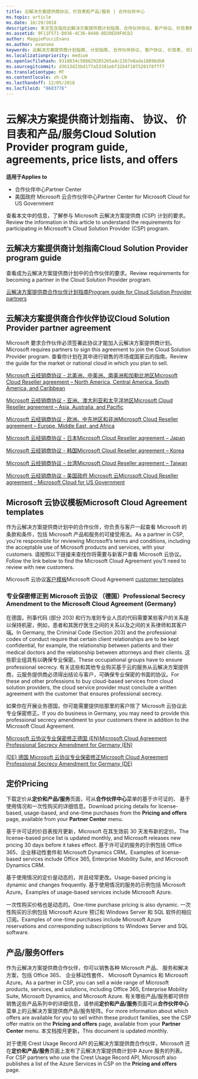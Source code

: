 ```yaml
---
title: 云解决方案提供商协议、价目表和产品/服务 | 合作伙伴中心
ms.topic: article
ms.date: 10/29/2018
description: 本文包含指向云解决方案提供商计划指南、合作伙伴协议、客户协议、价目表和产品/服务的链接。
ms.assetid: 9F11F571-D036-4C36-8440-8D20ED9F0CD2
author: MaggiePucciEvans
ms.author: evansma
keywords: 云解决方案提供商计划指南, 计划指南, 合作伙伴协议, 客户协议, 价目表, 优惠
ms.localizationpriority: medium
ms.openlocfilehash: 9318834c508629285265a4c2267e8ada10896db8
ms.sourcegitcommit: d3613d23bd177a53381ebf32b4f1075201f8f7f7
ms.translationtype: MT
ms.contentlocale: zh-CN
ms.lasthandoff: 12/05/2018
ms.locfileid: "8683776"
---
```

# <a name="cloud-solution-provider-program-guide-agreements-price-lists-and-offers"></a><span data-ttu-id="d7ca9-104">云解决方案提供商计划指南、 协议、 价目表和产品/服务</span><span class="sxs-lookup"><span data-stu-id="d7ca9-104">Cloud Solution Provider program guide, agreements, price lists, and offers</span></span>

**<span data-ttu-id="d7ca9-105">适用于</span><span class="sxs-lookup"><span data-stu-id="d7ca9-105">Applies to</span></span>**

-  <span data-ttu-id="d7ca9-106">合作伙伴中心</span><span class="sxs-lookup"><span data-stu-id="d7ca9-106">Partner Center</span></span>
-  <span data-ttu-id="d7ca9-107">美国政府 Microsoft 云合作伙伴中心</span><span class="sxs-lookup"><span data-stu-id="d7ca9-107">Partner Center for Microsoft Cloud for US Government</span></span>


<span data-ttu-id="d7ca9-108">查看本文中的信息，了解参与 Microsoft 云解决方案提供商 (CSP) 计划的要求。</span><span class="sxs-lookup"><span data-stu-id="d7ca9-108">Review the information in this article to understand the requirements for participating in Microsoft's Cloud Solution Provider (CSP) program.</span></span> 

## <a name="cloud-solution-provider-program-guide"></a><span data-ttu-id="d7ca9-109">云解决方案提供商计划指南</span><span class="sxs-lookup"><span data-stu-id="d7ca9-109">Cloud Solution Provider program guide</span></span>


<span data-ttu-id="d7ca9-110">查看成为云解决方案提供商计划中的合作伙伴的要求。</span><span class="sxs-lookup"><span data-stu-id="d7ca9-110">Review requirements for becoming a partner in the Cloud Solution Provider program.</span></span>

[<span data-ttu-id="d7ca9-111">云解决方案提供商合作伙伴计划指南</span><span class="sxs-lookup"><span data-stu-id="d7ca9-111">Program guide for Cloud Solution Provider partners</span></span>](http://go.microsoft.com/fwlink/p/?LinkId=617100)

## <a name="cloud-solution-provider-partner-agreement"></a><span data-ttu-id="d7ca9-112">云解决方案提供商合作伙伴协议</span><span class="sxs-lookup"><span data-stu-id="d7ca9-112">Cloud Solution Provider partner agreement</span></span>

<span data-ttu-id="d7ca9-113">Microsoft 要求合作伙伴必须签署此协议才能加入云解决方案提供商计划。</span><span class="sxs-lookup"><span data-stu-id="d7ca9-113">Microsoft requires partners to sign this agreement to join the Cloud Solution Provider program.</span></span> <span data-ttu-id="d7ca9-114">查看你计划在其中进行销售的市场或国家云的指南。</span><span class="sxs-lookup"><span data-stu-id="d7ca9-114">Review the guide for the market or national cloud in which you plan to sell.</span></span>

[<span data-ttu-id="d7ca9-115">Microsoft 云经销商协议 - 北美洲、中美洲、南美洲和加勒比地区</span><span class="sxs-lookup"><span data-stu-id="d7ca9-115">Microsoft Cloud Reseller agreement – North America, Central America, South America, and Caribbean</span></span>](http://download.microsoft.com/download/2/C/8/2C8CAC17-FCE7-4F51-9556-4D77C7022DF5/MCRA2018_AOC_ENG_Sep2018_CR.pdf)

[<span data-ttu-id="d7ca9-116">Microsoft 云经销商协议 - 亚洲、澳大利亚和太平洋地区</span><span class="sxs-lookup"><span data-stu-id="d7ca9-116">Microsoft Cloud Reseller agreement – Asia, Australia, and Pacific</span></span>](http://download.microsoft.com/download/2/C/8/2C8CAC17-FCE7-4F51-9556-4D77C7022DF5/MCRA2018_APOC_ENG_Sep2018_CR.pdf)

[<span data-ttu-id="d7ca9-117">Microsoft 云经销商协议 - 欧洲、中东地区和非洲</span><span class="sxs-lookup"><span data-stu-id="d7ca9-117">Microsoft Cloud Reseller agreement – Europe, Middle East, and Africa</span></span>](http://download.microsoft.com/download/2/C/8/2C8CAC17-FCE7-4F51-9556-4D77C7022DF5/MCRA2018_EOC_ENG_Sep2018_CR.pdf)

[<span data-ttu-id="d7ca9-118">Microsoft 云经销商协议 - 日本</span><span class="sxs-lookup"><span data-stu-id="d7ca9-118">Microsoft Cloud Reseller agreement – Japan</span></span>](http://download.microsoft.com/download/2/C/8/2C8CAC17-FCE7-4F51-9556-4D77C7022DF5/MCRA2018_JPN_ENG_Sep2018_CR.pdf)

[<span data-ttu-id="d7ca9-119">Microsoft 云经销商协议 - 韩国</span><span class="sxs-lookup"><span data-stu-id="d7ca9-119">Microsoft Cloud Reseller agreement – Korea</span></span>](http://download.microsoft.com/download/2/C/8/2C8CAC17-FCE7-4F51-9556-4D77C7022DF5/MCRA2018_KOR_ENG_Sep2018_CR.pdf)

[<span data-ttu-id="d7ca9-120">Microsoft 云经销商协议 - 台湾</span><span class="sxs-lookup"><span data-stu-id="d7ca9-120">Microsoft Cloud Reseller agreement – Taiwan</span></span>](http://download.microsoft.com/download/2/C/8/2C8CAC17-FCE7-4F51-9556-4D77C7022DF5/MCRA2018_TAI_ENG_Sep2018_CR.pdf)

[<span data-ttu-id="d7ca9-121">Microsoft 云经销商协议 - 美国政府 Microsoft 云</span><span class="sxs-lookup"><span data-stu-id="d7ca9-121">Microsoft Cloud Reseller agreement - Microsoft Cloud for US Government</span></span>](http://download.microsoft.com/download/2/C/8/2C8CAC17-FCE7-4F51-9556-4D77C7022DF5/MCRA2018_AOC_USGCC_ENG_Sep2018_CR.pdf)


## <a name="microsoft-cloud-agreement-templates"></a><span data-ttu-id="d7ca9-122">Microsoft 云协议模板</span><span class="sxs-lookup"><span data-stu-id="d7ca9-122">Microsoft Cloud Agreement templates</span></span>

<span data-ttu-id="d7ca9-123">作为云解决方案提供商计划中的合作伙伴，你负责与客户一起查看 Microsoft 的条款和条件，包括 Microsoft 产品和服务的可接受用法。</span><span class="sxs-lookup"><span data-stu-id="d7ca9-123">As a partner in CSP, you're responsible for reviewing Microsoft’s terms and conditions, including the acceptable use of Microsoft products and services, with your customers.</span></span> <span data-ttu-id="d7ca9-124">请按照以下链接来查找你将需要与新客户查看 Microsoft 云协议。</span><span class="sxs-lookup"><span data-stu-id="d7ca9-124">Follow the link below to find the Microsoft Cloud Agreement you'll need to review with new customers.</span></span> 

<span data-ttu-id="d7ca9-125">Microsoft 云协议[客户模板](agreements.md)</span><span class="sxs-lookup"><span data-stu-id="d7ca9-125">Microsoft Cloud Agreement [customer templates](agreements.md)</span></span>

### <a name="professional-secrecy-amendment-to-the-microsoft-cloud-agreement-germany"></a><span data-ttu-id="d7ca9-126">专业保密修正到 Microsoft 云协议 （德国）</span><span class="sxs-lookup"><span data-stu-id="d7ca9-126">Professional Secrecy Amendment to the Microsoft Cloud Agreement (Germany)</span></span>

<span data-ttu-id="d7ca9-127">在德国，刑事代码 (部分 203) 和行为准则专业人员的代码需要某些客户的关系是以保持机密，例如，患者和其医疗医生之间的关系以及之间的关系律师和其客户端。</span><span class="sxs-lookup"><span data-stu-id="d7ca9-127">In Germany, the Criminal Code (Section 203) and the professional codes of conduct require that certain client relationships are to be kept confidential, for example, the relationship between patients and their medical doctors and the relationship between attorneys and their clients.</span></span> <span data-ttu-id="d7ca9-128">这些职业组具有以确保专业保密。</span><span class="sxs-lookup"><span data-stu-id="d7ca9-128">These occupational groups have to ensure professional secrecy.</span></span> <span data-ttu-id="d7ca9-129">有关这些和其他专业购买基于云的服务从云解决方案提供商，云服务提供商必须得出结论与客户，可确保专业保密的书面的协议。</span><span class="sxs-lookup"><span data-stu-id="d7ca9-129">For these and other professions to buy cloud-based services from cloud solution providers, the cloud service provider must conclude a written agreement with the customer that ensures professional secrecy.</span></span> 

<span data-ttu-id="d7ca9-130">如果你在开展业务德国，你可能需要提供给那里的客户除了 Microsoft 云协议此专业保密修正。</span><span class="sxs-lookup"><span data-stu-id="d7ca9-130">If you do business in Germany, you may need to provide this professional secrecy amendment to your customers there in addition to the Microsoft Cloud Agreement.</span></span>

[<span data-ttu-id="d7ca9-131">Microsoft 云协议专业保密修正德国 (EN)</span><span class="sxs-lookup"><span data-stu-id="d7ca9-131">Microsoft Cloud Agreement Professional Secrecy Amendment for Germany (EN)</span></span>](https://go.microsoft.com/fwlink/?linkid=2030827&clcid=0x409)

[<span data-ttu-id="d7ca9-132">(DE) 德国 Microsoft 云协议专业保密修正</span><span class="sxs-lookup"><span data-stu-id="d7ca9-132">Microsoft Cloud Agreement Professional Secrecy Amendment for Germany (DE)</span></span>](https://go.microsoft.com/fwlink/?linkid=2030827&clcid=0x407)


## <a name="pricing"></a><span data-ttu-id="d7ca9-133">定价</span><span class="sxs-lookup"><span data-stu-id="d7ca9-133">Pricing</span></span>


<span data-ttu-id="d7ca9-134">下载定价从**定价和产品/服务**页面，可从**合作伙伴中心**菜单的基于许可证的、 基于使用情况和一次性购买的详细信息。</span><span class="sxs-lookup"><span data-stu-id="d7ca9-134">Download pricing details for license-based, usage-based, and one-time purchases from the **Pricing and offers** page, available from your **Partner Center** menu.</span></span> 

<span data-ttu-id="d7ca9-135">基于许可证的价目表按月更新，Microsoft 在其生效前 30 天发布新的定价。</span><span class="sxs-lookup"><span data-stu-id="d7ca9-135">The license-based price list is updated monthly, and Microsoft releases new pricing 30 days before it takes effect.</span></span> <span data-ttu-id="d7ca9-136">基于许可证的服务的示例包括 Office 365、企业移动性套件和 Microsoft Dynamics CRM。</span><span class="sxs-lookup"><span data-stu-id="d7ca9-136">Examples of license-based services include Office 365, Enterprise Mobility Suite, and Microsoft Dynamics CRM.</span></span> 

<span data-ttu-id="d7ca9-137">基于使用情况的定价是动态的，并且经常更改。</span><span class="sxs-lookup"><span data-stu-id="d7ca9-137">Usage-based pricing is dynamic and changes frequently.</span></span> <span data-ttu-id="d7ca9-138">基于使用情况的服务的示例包括 Microsoft Azure。</span><span class="sxs-lookup"><span data-stu-id="d7ca9-138">Examples of usage-based services include Microsoft Azure.</span></span>

<span data-ttu-id="d7ca9-139">一次性购买价格也是动态的。</span><span class="sxs-lookup"><span data-stu-id="d7ca9-139">One-time purchase pricing is also dynamic.</span></span> <span data-ttu-id="d7ca9-140">一次性购买的示例包括 Microsoft Azure 预订和 Windows Server 和 SQL 软件的相应订阅。</span><span class="sxs-lookup"><span data-stu-id="d7ca9-140">Examples of one-time purchases include Microsoft Azure reservations and corresponding subscriptions to Windows Server and SQL software.</span></span> 


## <a name="offers"></a><span data-ttu-id="d7ca9-141">产品/服务</span><span class="sxs-lookup"><span data-stu-id="d7ca9-141">Offers</span></span>


<span data-ttu-id="d7ca9-142">作为云解决方案提供商合作伙伴，你可以销售各种 Microsoft 产品、 服务和解决方案，包括 Office 365、 企业移动性套件、 Microsoft Dynamics 和 Microsoft Azure。</span><span class="sxs-lookup"><span data-stu-id="d7ca9-142">As a partner in CSP, you can sell a wide range of Microsoft products, services, and solutions, including Office 365, Enterprise Mobility Suite, Microsoft Dynamics, and Microsoft Azure.</span></span> <span data-ttu-id="d7ca9-143">有关哪些产品/服务都可供你销售这些产品系列中的详细信息，请参阅**定价和产品/服务**页面可从**合作伙伴中心**菜单上的云解决方案提供商产品/服务矩阵。</span><span class="sxs-lookup"><span data-stu-id="d7ca9-143">For more information about which offers are available for you to sell within these product families, see the CSP offer matrix on the **Pricing and offers** page, available from your **Partner Center** menu.</span></span> <span data-ttu-id="d7ca9-144">本文档按月更新。</span><span class="sxs-lookup"><span data-stu-id="d7ca9-144">This document is updated monthly.</span></span>

<span data-ttu-id="d7ca9-145">对于使用 Crest Usage Record API 的云解决方案提供商合作伙伴，Microsoft 还在**定价和产品/服务**页面上发布了云解决方案提供商计划中 Azure 服务的列表。</span><span class="sxs-lookup"><span data-stu-id="d7ca9-145">For CSP partners who use the Crest Usage Record API, Microsoft also publishes a list of the Azure Services in CSP on the **Pricing and offers** page.</span></span>


